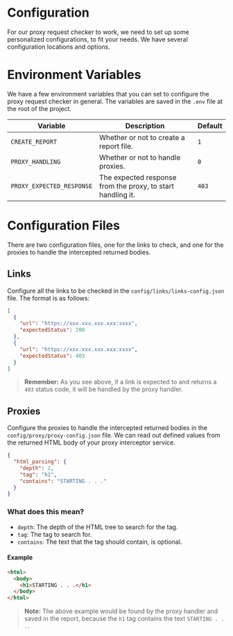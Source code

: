 # Configuration

For our proxy request checker to work, we need to set up some personalized configurations, to fit your needs. We have
several configuration locations and options.

# Environment Variables

We have a few environment variables that you can set to configure the proxy request checker in general. The variables
are saved in the `.env` file at the root of the project.

| Variable                  | Description                                                 | Default |
| ------------------------- | ----------------------------------------------------------- | ------- |
| `CREATE_REPORT`           | Whether or not to create a report file.                     | `1`     |
| `PROXY_HANDLING`          | Whether or not to handle proxies.                           | `0`     |
| `PROXY_EXPECTED_RESPONSE` | The expected response from the proxy, to start handling it. | `403`   |

# Configuration Files

There are two configuration files, one for the links to check, and one for the proxies to handle the intercepted
returned bodies.

## Links

Configure all the links to be checked in the `config/links/links-config.json` file. The format is as follows:

```json
[
  {
    "url": "https://xxx.xxx.xxx.xxx:xxxx",
    "expectedStatus": 200
  },
  {
    "url": "https://xxx.xxx.xxx.xxx:xxxx",
    "expectedStatus": 403
  }
]
```

> **Remember:** As you see above, if a link is expected to and returns a `403` status code, it will be handled by the
> proxy handler.

## Proxies

Configure the proxies to handle the intercepted returned bodies in the `config/proxy/proxy-config.json` file. We can
read out defined values from the returned HTML body of your proxy interceptor service.

```json
{
  "html_parsing": {
    "depth": 2,
    "tag": "h1",
    "contains": "STARTING . . ."
  }
}
```

### What does this mean?

- `depth`: The depth of the HTML tree to search for the tag.
- `tag`: The tag to search for.
- `contains`: The text that the tag should contain, is optional.

#### Example

```html
<html>
  <body>
    <h1>STARTING . . .</h1>
  </body>
</html>
```

> **Note:** The above example would be found by the proxy handler and saved in the report, because the `h1` tag contains
> the text `STARTING . . .`.
